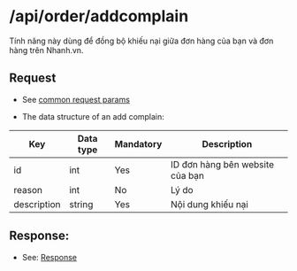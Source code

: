 # /api/order/addcomplain
Tính năng này dùng để đồng bộ khiếu nại giữa đơn hàng của bạn và đơn hàng trên Nhanh.vn.

## Request

- See [common request params](/api.md#request)

- The data structure of an add complain: 

Key | Data type | Mandatory | Description
---- | ------|------|-----
id | int | Yes | ID đơn hàng bên website của bạn
reason | int| No | Lý do 
description | string | Yes | Nội dung khiếu nại

## Response: 

- See: [Response](/api.md#response)




